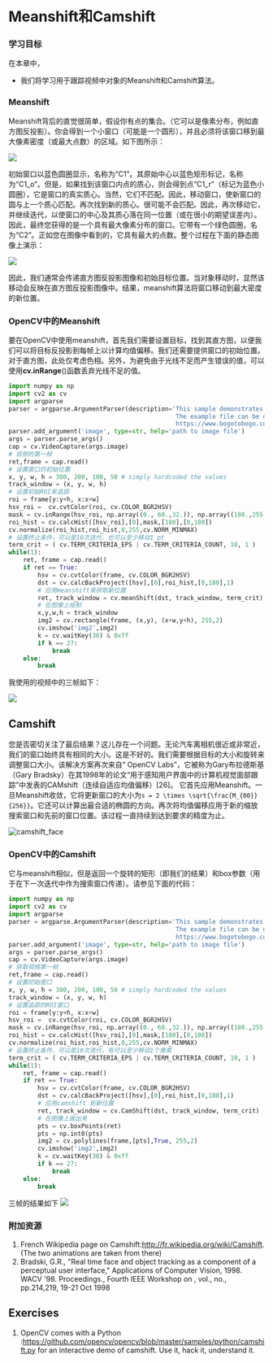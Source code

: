 # Meanshift和Camshift


 
  

### 学习目标

在本章中，
- 我们将学习用于跟踪视频中对象的Meanshift和Camshift算法。
 
### Meanshift

Meanshift背后的直觉很简单，假设你有点的集合。（它可以是像素分布，例如直方图反投影）。你会得到一个小窗口（可能是一个圆形），并且必须将该窗口移到最大像素密度（或最大点数）的区域。如下图所示：

![](http://qiniu.aihubs.net/meanshift_basics.jpg)

初始窗口以蓝色圆圈显示，名称为“C1”。其原始中心以蓝色矩形标记，名称为“C1_o”。但是，如果找到该窗口内点的质心，则会得到点“C1_r”（标记为蓝色小圆圈），它是窗口的真实质心。当然，它们不匹配。因此，移动窗口，使新窗口的圆与上一个质心匹配。再次找到新的质心。很可能不会匹配。因此，再次移动它，并继续迭代，以使窗口的中心及其质心落在同一位置（或在很小的期望误差内）。因此，最终您获得的是一个具有最大像素分布的窗口。它带有一个绿色圆圈，名为“C2”。正如您在图像中看到的，它具有最大的点数。整个过程在下面的静态图像上演示：

![](http://qiniu.aihubs.net/camshift_face.gif)

因此，我们通常会传递直方图反投影图像和初始目标位置。当对象移动时，显然该移动会反映在直方图反投影图像中。结果，meanshift算法将窗口移动到最大密度的新位置。

### OpenCV中的Meanshift

要在OpenCV中使用meanshift，首先我们需要设置目标，找到其直方图，以便我们可以将目标反投影到每帧上以计算均值偏移。我们还需要提供窗口的初始位置。对于直方图，此处仅考虑色相。另外，为避免由于光线不足而产生错误的值，可以使用**cv.inRange**()函数丢弃光线不足的值。

```python
import numpy as np
import cv2 as cv
import argparse
parser = argparse.ArgumentParser(description='This sample demonstrates the meanshift algorithm. \
                                              The example file can be downloaded from: \
                                              https://www.bogotobogo.com/python/OpenCV_Python/images/mean_shift_tracking/slow_traffic_small.mp4')
parser.add_argument('image', type=str, help='path to image file')
args = parser.parse_args()
cap = cv.VideoCapture(args.image)
# 视频的第一帧
ret,frame = cap.read()
# 设置窗口的初始位置
x, y, w, h = 300, 200, 100, 50 # simply hardcoded the values
track_window = (x, y, w, h)
# 设置初始ROI来追踪
roi = frame[y:y+h, x:x+w]
hsv_roi =  cv.cvtColor(roi, cv.COLOR_BGR2HSV)
mask = cv.inRange(hsv_roi, np.array((0., 60.,32.)), np.array((180.,255.,255.)))
roi_hist = cv.calcHist([hsv_roi],[0],mask,[180],[0,180])
cv.normalize(roi_hist,roi_hist,0,255,cv.NORM_MINMAX)
# 设置终止条件，可以是10次迭代，也可以至少移动1 pt
term_crit = ( cv.TERM_CRITERIA_EPS | cv.TERM_CRITERIA_COUNT, 10, 1 )
while(1):
    ret, frame = cap.read()
    if ret == True:
        hsv = cv.cvtColor(frame, cv.COLOR_BGR2HSV)
        dst = cv.calcBackProject([hsv],[0],roi_hist,[0,180],1)
        # 应用meanshift来获取新位置
        ret, track_window = cv.meanShift(dst, track_window, term_crit)
        # 在图像上绘制
        x,y,w,h = track_window
        img2 = cv.rectangle(frame, (x,y), (x+w,y+h), 255,2)
        cv.imshow('img2',img2)
        k = cv.waitKey(30) & 0xff
        if k == 27:
            break
    else:
        break
```

我使用的视频中的三帧如下：

![](http://qiniu.aihubs.net/camshift_result.jpg)

## Camshift

您是否密切关注了最后结果？这儿存在一个问题。无论汽车离相机很近或非常近，我们的窗口始终具有相同的大小。这是不好的。我们需要根据目标的大小和旋转来调整窗口大小。该解决方案再次来自“ OpenCV Labs”，它被称为Gary布拉德斯基（Gary Bradsky）在其1998年的论文“用于感知用户界面中的计算机视觉面部跟踪”中发表的CAMshift（连续自适应均值偏移）[26]。
它首先应用Meanshift。一旦Meanshift收敛，它将更新窗口的大小为`s = 2 \times \sqrt{\frac{M_{00}}{256}}`。它还可以计算出最合适的椭圆的方向。再次将均值偏移应用于新的缩放搜索窗口和先前的窗口位置。该过程一直持续到达到要求的精度为止。

![camshift_face](http://qiniu.aihubs.net/camshift_face.gif)

### OpenCV中的Camshift

它与meanshift相似，但是返回一个旋转的矩形（即我们的结果）和box参数（用于在下一次迭代中作为搜索窗口传递）。请参见下面的代码：

```python
import numpy as np
import cv2 as cv
import argparse
parser = argparse.ArgumentParser(description='This sample demonstrates the camshift algorithm. \
                                              The example file can be downloaded from: \
                                              https://www.bogotobogo.com/python/OpenCV_Python/images/mean_shift_tracking/slow_traffic_small.mp4')
parser.add_argument('image', type=str, help='path to image file')
args = parser.parse_args()
cap = cv.VideoCapture(args.image)
# 获取视频第一帧
ret,frame = cap.read()
# 设置初始窗口
x, y, w, h = 300, 200, 100, 50 # simply hardcoded the values
track_window = (x, y, w, h)
# 设置追踪的ROI窗口
roi = frame[y:y+h, x:x+w]
hsv_roi =  cv.cvtColor(roi, cv.COLOR_BGR2HSV)
mask = cv.inRange(hsv_roi, np.array((0., 60.,32.)), np.array((180.,255.,255.)))
roi_hist = cv.calcHist([hsv_roi],[0],mask,[180],[0,180])
cv.normalize(roi_hist,roi_hist,0,255,cv.NORM_MINMAX)
# 设置终止条件，可以是10次迭代，有可以至少移动1个像素
term_crit = ( cv.TERM_CRITERIA_EPS | cv.TERM_CRITERIA_COUNT, 10, 1 )
while(1):
    ret, frame = cap.read()
    if ret == True:
        hsv = cv.cvtColor(frame, cv.COLOR_BGR2HSV)
        dst = cv.calcBackProject([hsv],[0],roi_hist,[0,180],1)
        # 应用camshift 到新位置
        ret, track_window = cv.CamShift(dst, track_window, term_crit)
        # 在图像上画出来
        pts = cv.boxPoints(ret)
        pts = np.int0(pts)
        img2 = cv.polylines(frame,[pts],True, 255,2)
        cv.imshow('img2',img2)
        k = cv.waitKey(30) & 0xff
        if k == 27:
            break
    else:
        break
```

三帧的结果如下
![](http://qiniu.aihubs.net/camshift_result.jpg)

### 附加资源

1. French Wikipedia page on Camshift:http://fr.wikipedia.org/wiki/Camshift. (The two animations are taken from there)
2. Bradski, G.R., "Real time face and object tracking as a component of a perceptual user interface," Applications of Computer Vision, 1998. WACV '98. Proceedings., Fourth IEEE Workshop on , vol., no., pp.214,219, 19-21 Oct 1998

## Exercises

1. OpenCV comes with a Python :https://github.com/opencv/opencv/blob/master/samples/python/camshift.py for an interactive demo of camshift. Use it, hack it, understand it.